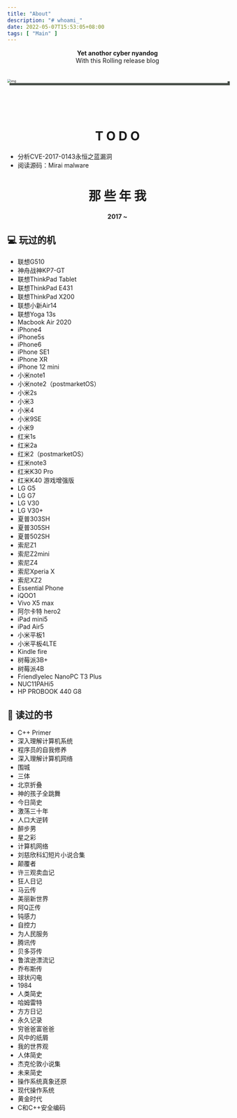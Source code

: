 ```yaml
---
title: "About"
description: "# whoami_"
date: 2022-05-07T15:53:05+08:00
tags: [ "Main" ]
---
```




<div align="center">
    <strong>Yet anothor cyber nyandog</strong>
	<br>With this Rolling release blog
</div><br><br>


<img src="https://nyancatcollection.com/images/Glitch.gif" alt="img" style="zoom:50%;display:block;margin:0 auto; box-shadow: 10px 10px #454c46"/>



<br><br><br>

<h1 align="center">T O D O</h1>

- 分析CVE-2017-0143永恒之蓝漏洞
- 阅读源码：Mirai malware



<h1 align="center">那 些 年 我</h1>

<h4 align="center">2017 ~</h6>

## 💻 玩过的机

- 联想G510
- 神舟战神KP7-GT
- 联想ThinkPad Tablet
- 联想ThinkPad E431
- 联想ThinkPad X200
- 联想小新Air14
- 联想Yoga 13s
- Macbook Air 2020
- iPhone4
- iPhone5s
- iPhone6
- iPhone SE1
- iPhone XR
- iPhone 12 mini
- 小米note1
- 小米note2（postmarketOS）
- 小米2s
- 小米3
- 小米4
- 小米9SE
- 小米9
- 红米1s
- 红米2a
- 红米2（postmarketOS）
- 红米note3
- 红米K30 Pro
- 红米K40 游戏增强版
- LG G5
- LG G7
- LG V30
- LG V30+
- 夏普303SH
- 夏普305SH
- 夏普502SH
- 索尼Z1
- 索尼Z2mini
- 索尼Z4
- 索尼Xperia X
- 索尼XZ2
- Essential Phone
- iQOO1
- Vivo X5 max
- 阿尔卡特 hero2
- iPad mini5
- iPad Air5
- 小米平板1
- 小米平板4LTE
- Kindle fire
- 树莓派3B+
- 树莓派4B
- Friendlyelec NanoPC T3 Plus
- NUC11PAHi5
- HP PROBOOK 440 G8

## 📖 读过的书

- C++ Primer
- 深入理解计算机系统
- 程序员的自我修养
- 深入理解计算机网络
- 围城
- 三体
- 北京折叠
- 神的孩子全跳舞
- 今日简史
- 激荡三十年
- 人口大逆转
- 醉步男
- 星之彩
- 计算机网络
- 刘慈欣科幻短片小说合集
- 颠覆者
- 许三观卖血记
- 狂人日记
- 马云传
- 美丽新世界
- 阿Q正传
- 钝感力
- 自控力
- 为人民服务
- 腾讯传
- 贝多芬传
- 鲁滨逊漂流记
- 乔布斯传
- 球状闪电
- 1984
- 人类简史
- 哈姆雷特
- 方方日记
- 永久记录
- 穷爸爸富爸爸
- 风中的纸屑
- 我的世界观
- 人体简史
- 杰克伦敦小说集
- 未来简史
- 操作系统真象还原
- 现代操作系统
- 黄金时代
- C和C++安全编码